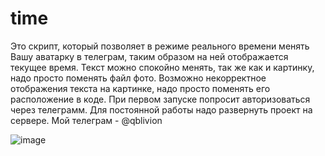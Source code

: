 # time
Это скрипт, который позволяет в режиме реального времени менять Вашу аватарку в телеграм, таким образом на ней отображается текущее время.
Текст можно спокойно менять, так же как и картинку, надо просто поменять файл фото. Возможно некорректное отображения текста на картинке,
надо просто поменять его расположение в коде. При первом запуске попросит авторизоваться через телеграмм. Для постоянной работы надо развернуть проект на сервере.
Мой телеграм - @qblivion

![image](https://user-images.githubusercontent.com/71896680/194909317-cfe13de4-43e4-4eb0-9a72-7fc03a602278.png)
